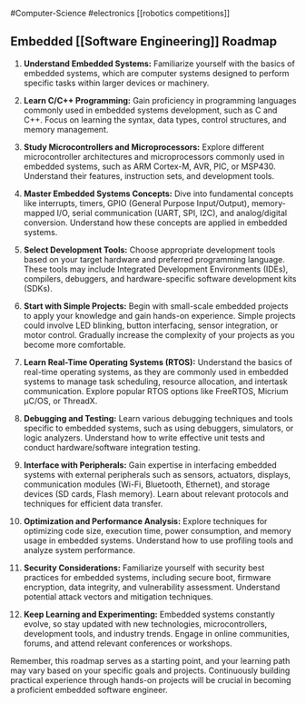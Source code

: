 #Computer-Science #electronics 
[[robotics competitions]]

## Embedded [[Software Engineering]] Roadmap
1.  **Understand Embedded Systems:** Familiarize yourself with the basics of embedded systems, which are computer systems designed to perform specific tasks within larger devices or machinery.
    
2.  **Learn C/C++ Programming:** Gain proficiency in programming languages commonly used in embedded systems development, such as C and C++. Focus on learning the syntax, data types, control structures, and memory management.
    
3.  **Study Microcontrollers and Microprocessors:** Explore different microcontroller architectures and microprocessors commonly used in embedded systems, such as ARM Cortex-M, AVR, PIC, or MSP430. Understand their features, instruction sets, and development tools.
    
4.  **Master Embedded Systems Concepts:** Dive into fundamental concepts like interrupts, timers, GPIO (General Purpose Input/Output), memory-mapped I/O, serial communication (UART, SPI, I2C), and analog/digital conversion. Understand how these concepts are applied in embedded systems.
    
5.  **Select Development Tools:** Choose appropriate development tools based on your target hardware and preferred programming language. These tools may include Integrated Development Environments (IDEs), compilers, debuggers, and hardware-specific software development kits (SDKs).
    
6.  **Start with Simple Projects:** Begin with small-scale embedded projects to apply your knowledge and gain hands-on experience. Simple projects could involve LED blinking, button interfacing, sensor integration, or motor control. Gradually increase the complexity of your projects as you become more comfortable.
    
7.  **Learn Real-Time Operating Systems (RTOS):** Understand the basics of real-time operating systems, as they are commonly used in embedded systems to manage task scheduling, resource allocation, and intertask communication. Explore popular RTOS options like FreeRTOS, Micrium µC/OS, or ThreadX.
    
8.  **Debugging and Testing:** Learn various debugging techniques and tools specific to embedded systems, such as using debuggers, simulators, or logic analyzers. Understand how to write effective unit tests and conduct hardware/software integration testing.
    
9.  **Interface with Peripherals:** Gain expertise in interfacing embedded systems with external peripherals such as sensors, actuators, displays, communication modules (Wi-Fi, Bluetooth, Ethernet), and storage devices (SD cards, Flash memory). Learn about relevant protocols and techniques for efficient data transfer.
    
10.  **Optimization and Performance Analysis:** Explore techniques for optimizing code size, execution time, power consumption, and memory usage in embedded systems. Understand how to use profiling tools and analyze system performance.
    
11.  **Security Considerations:** Familiarize yourself with security best practices for embedded systems, including secure boot, firmware encryption, data integrity, and vulnerability assessment. Understand potential attack vectors and mitigation techniques.
    
12.  **Keep Learning and Experimenting:** Embedded systems constantly evolve, so stay updated with new technologies, microcontrollers, development tools, and industry trends. Engage in online communities, forums, and attend relevant conferences or workshops.
    

Remember, this roadmap serves as a starting point, and your learning path may vary based on your specific goals and projects. Continuously building practical experience through hands-on projects will be crucial in becoming a proficient embedded software engineer.